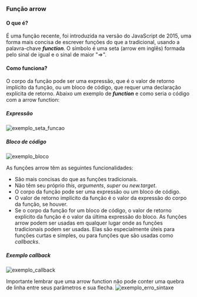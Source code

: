 
### Função arrow
#### O que é?
É uma função recente, foi introduzida na versão do JavaScript de 2015, uma forma mais concisa de escrever funções do que a tradicional, usando a palavra-chave <i><b>function</b></i>.
O símbolo é uma seta (arrow em inglês) formada pelo sinal de igual e o sinal de maior "=>".
#### Como funciona?
O corpo da função pode ser uma expressão, que é o valor de retorno implícito da função, ou um bloco de código, que requer uma declaração explícita de retorno.
Abaixo um exemplo de <i><b>function</b></i> e como seria o código com a arrow function:
##### Expressão
![exemplo_seta_funcao](https://github.com/kassya-rosa/programacao_web2s23/assets/81445258/071c1a4a-3147-4a26-a0ee-c3fc2919a9a4)
##### Bloco de código
![exemplo_bloco](https://github.com/kassya-rosa/programacao_web2s23/assets/81445258/8bf4eb0c-5d28-4e5e-89ad-247f9638cee2)

As funções arrow têm as seguintes funcionalidades:
* São mais concisas do que as funções tradicionais.
* Não têm seu próprio <i>this</i>, <i>arguments</i>, <i>super</i> ou <i>new.target</i>.
* O corpo da função pode ser uma expressão ou um bloco de código.
* O valor de retorno implícito da função é o valor da expressão do corpo da função, se houver.
* Se o corpo da função for um bloco de código, o valor de retorno explícito da função é o valor da última expressão do bloco.
As funções arrow podem ser usadas em qualquer lugar onde as funções tradicionais podem ser usadas. Elas são especialmente úteis para funções curtas e simples, ou para funções que são usadas como <i>callbacks</i>.
##### Exemplo <i>callback</i>
![exemplo_callback](https://github.com/kassya-rosa/programacao_web2s23/assets/81445258/807172b4-1ad1-4068-ab75-c747d15b2fa7)

Importante lembrar que uma arrow function não pode conter uma quebra de linha entre seus parâmetros e sua flecha.
![exemplo_erro_sintaxe](https://github.com/kassya-rosa/programacao_web2s23/assets/81445258/f7a2ce3c-dc4f-46ab-84d7-96b4422ece27)

